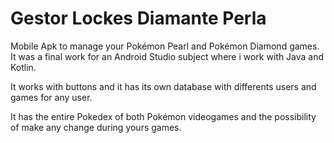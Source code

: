 # Gestor Lockes Diamante Perla

Mobile Apk to manage your Pokémon Pearl and Pokémon Diamond games. It was a final work for an Android Studio subject where i work with Java and Kotlin.

It works with buttons and it has its own database with differents users and games for any user.

It has the entire Pokedex of both Pokémon videogames and the possibility of make any change during yours games.
